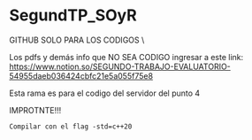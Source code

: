 # SegundTP_SOyR

GITHUB SOLO PARA LOS CODIGOS \\

Los pdfs y demás info que NO SEA CODIGO ingresar a este link: https://www.notion.so/SEGUNDO-TRABAJO-EVALUATORIO-54955daeb036424cbfc21e5a055f75e8

Esta rama es para el codigo del servidor del punto 4

IMPROTNTE!!!

	Compilar con el flag -std=c++20
